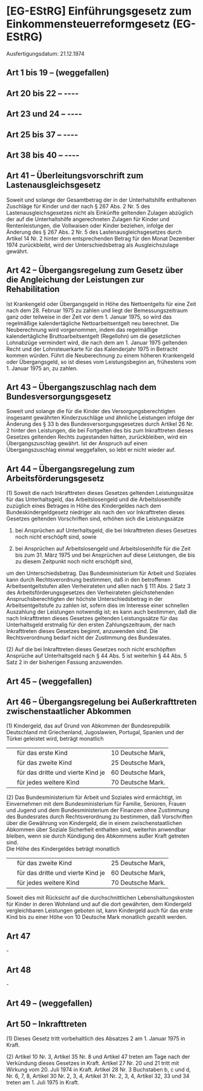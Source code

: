 # [EG-EStRG] Einführungsgesetz zum Einkommensteuerreformgesetz  (EG-EStRG)

Ausfertigungsdatum: 21.12.1974

 

## Art 1 bis 19 – (weggefallen)


## Art 20 bis 22 – ----


## Art 23 und 24 – ----


## Art 25 bis 37 – ----


## Art 38 bis 40 – ----


## Art 41 – Überleitungsvorschrift zum Lastenausgleichsgesetz

Soweit und solange der Gesamtbetrag der in der Unterhaltshilfe enthaltenen Zuschläge für Kinder und der nach § 267 Abs. 2 Nr. 5 des Lastenausgleichsgesetzes nicht als Einkünfte geltenden Zulagen abzüglich der auf die Unterhaltshilfe angerechneten Zulagen für Kinder und Rentenleistungen, die Vollwaisen oder Kinder beziehen, infolge der Änderung des § 267 Abs. 2 Nr. 5 des Lastenausgleichsgesetzes durch Artikel 14 Nr. 2 hinter dem entsprechenden Betrag für den Monat Dezember 1974 zurückbleibt, wird der Unterschiedsbetrag als Ausgleichszulage gewährt.


## Art 42 – Übergangsregelung zum Gesetz über die Angleichung der Leistungen zur Rehabilitation

Ist Krankengeld oder Übergangsgeld in Höhe des Nettoentgelts für eine Zeit nach dem 28. Februar 1975 zu zahlen und liegt der Bemessungszeitraum ganz oder teilweise in der Zeit vor dem 1. Januar 1975, so wird das regelmäßige kalendertägliche Nettoarbeitsentgelt neu berechnet. Die Neuberechnung wird vorgenommen, indem das regelmäßige kalendertägliche Bruttoarbeitsentgelt (Regellohn) um die gesetzlichen Lohnabzüge vermindert wird, die nach dem am 1. Januar 1975 geltenden Recht und der Lohnsteuerkarte für das Kalenderjahr 1975 in Betracht kommen würden. Führt die Neuberechnung zu einem höheren Krankengeld oder Übergangsgeld, so ist dieses vom Leistungsbeginn an, frühestens vom 1. Januar 1975 an, zu zahlen.


## Art 43 – Übergangszuschlag nach dem Bundesversorgungsgesetz

Soweit und solange die für die Kinder des Versorgungsberechtigten insgesamt gewährten Kinderzuschläge und ähnliche Leistungen infolge der Änderung des § 33 b des Bundesversorgungsgesetzes durch Artikel 26 Nr. 2 hinter den Leistungen, die bei Fortgelten des bis zum Inkrafttreten dieses Gesetzes geltenden Rechts zugestanden hätten, zurückbleiben, wird ein Übergangszuschlag gewährt. Ist der Anspruch auf einen Übergangszuschlag einmal weggefallen, so lebt er nicht wieder auf.


## Art 44 – Übergangsregelung zum Arbeitsförderungsgesetz

(1) Soweit die nach Inkrafttreten dieses Gesetzes geltenden Leistungssätze für das Unterhaltsgeld, das Arbeitslosengeld und die Arbeitslosenhilfe zuzüglich eines Betrages in Höhe des Kindergeldes nach dem Bundeskindergeldgesetz niedriger als nach den vor Inkrafttreten dieses Gesetzes geltenden Vorschriften sind, erhöhen sich die Leistungssätze

1. bei Ansprüchen auf Unterhaltsgeld, die bei Inkrafttreten dieses Gesetzes noch nicht erschöpft sind, sowie

2. bei Ansprüchen auf Arbeitslosengeld und Arbeitslosenhilfe für die Zeit bis zum 31. März 1975 und bei Ansprüchen auf diese Leistungen, die bis zu diesem Zeitpunkt noch nicht erschöpft sind,

um den Unterschiedsbetrag. Das Bundesministerium für Arbeit und Soziales kann durch Rechtsverordnung bestimmen, daß in den betroffenen Arbeitsentgeltstufen allen Verheirateten und allen nach § 111 Abs. 2 Satz 3 des Arbeitsförderungsgesetzes den Verheirateten gleichstehenden Anspruchsberechtigten der höchste Unterschiedsbetrag in der Arbeitsentgeltstufe zu zahlen ist, sofern dies im Interesse einer schnellen Auszahlung der Leistungen notwendig ist; es kann auch bestimmen, daß die nach Inkrafttreten dieses Gesetzes geltenden Leistungssätze für das Unterhaltsgeld erstmalig für den ersten Zahlungszeitraum, der nach Inkrafttreten dieses Gesetzes beginnt, anzuwenden sind. Die Rechtsverordnung bedarf nicht der Zustimmung des Bundesrates.

(2) Auf die bei Inkrafttreten dieses Gesetzes noch nicht erschöpften Ansprüche auf Unterhaltsgeld nach § 44 Abs. 5 ist weiterhin § 44 Abs. 5 Satz 2 in der bisherigen Fassung anzuwenden.


## Art 45 – (weggefallen)


## Art 46 – Übergangsregelung bei Außerkrafttreten zwischenstaatlicher Abkommen

(1) Kindergeld, das auf Grund von Abkommen der Bundesrepublik Deutschland mit Griechenland, Jugoslawien, Portugal, Spanien und der Türkei geleistet wird, beträgt monatlich  
  

|     |                                   |                   |
|:----|:----------------------------------|:------------------|
|     | für das erste Kind                | 10 Deutsche Mark, |
|     | für das zweite Kind               | 25 Deutsche Mark, |
|     | für das dritte und vierte Kind je | 60 Deutsche Mark, |
|     | für jedes weitere Kind            | 70 Deutsche Mark. |

(2) Das Bundesministerium für Arbeit und Soziales wird ermächtigt, im Einvernehmen mit dem Bundesministerium für Familie, Senioren, Frauen und Jugend und dem Bundesministerium der Finanzen ohne Zustimmung des Bundesrates durch Rechtsverordnung zu bestimmen, daß Vorschriften über die Gewährung von Kindergeld, die in einem zwischenstaatlichen Abkommen über Soziale Sicherheit enthalten sind, weiterhin anwendbar bleiben, wenn sie durch Kündigung des Abkommens außer Kraft getreten sind.  
Die Höhe des Kindergeldes beträgt monatlich  
  

|     |                                   |                   |
|:----|:----------------------------------|:------------------|
|     | für das zweite Kind               | 25 Deutsche Mark, |
|     | für das dritte und vierte Kind je | 60 Deutsche Mark, |
|     | für jedes weitere Kind            | 70 Deutsche Mark. |

  
  
Soweit dies mit Rücksicht auf die durchschnittlichen Lebenshaltungskosten für Kinder in deren Wohnland und auf die dort gewährten, dem Kindergeld vergleichbaren Leistungen geboten ist, kann Kindergeld auch für das erste Kind bis zu einer Höhe von 10 Deutsche Mark monatlich gezahlt werden.


## Art 47

\-


## Art 48

\-


## Art 49 – (weggefallen)


## Art 50 – Inkrafttreten

(1) Dieses Gesetz tritt vorbehaltlich des Absatzes 2 am 1. Januar 1975 in Kraft.

(2) Artikel 10 Nr. 3, Artikel 35 Nr. 8 und Artikel 47 treten am Tage nach der Verkündung dieses Gesetzes in Kraft. Artikel 27 Nr. 20 und 21 tritt mit Wirkung vom 20. Juli 1974 in Kraft. Artikel 28 Nr. 3 Buchstaben b, c und d, Nr. 6, 7, 8, Artikel 30 Nr. 2, 3, 4, Artikel 31 Nr. 2, 3, 4, Artikel 32, 33 und 34 treten am 1. Juli 1975 in Kraft.
